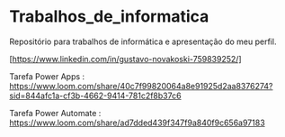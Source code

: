 # Trabalhos_de_informatica
Repositório para trabalhos de informática e apresentação do meu perfil. 

 [https://www.linkedin.com/in/gustavo-novakoski-759839252/]

Tarefa Power Apps : https://www.loom.com/share/40c7f99820064a8e91925d2aa8376274?sid=844afc1a-cf3b-4662-9414-781c2f8b37c6

Tarefa Power Automate : https://www.loom.com/share/ad7dded439f347f9a840f9c656a97183
